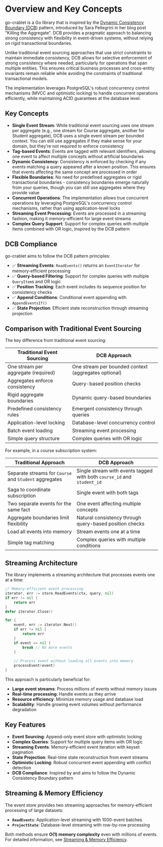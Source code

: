 # Overview and Key Concepts

go-crablet is a Go library that is inspired by the [Dynamic Consistency Boundary (DCB)](https://dcb.events/) pattern, introduced by Sara Pellegrini in her blog post "Killing the Aggregate". DCB provides a pragmatic approach to balancing strong consistency with flexibility in event-driven systems, without relying on rigid transactional boundaries.

Unlike traditional event sourcing approaches that use strict constraints to maintain immediate consistency, DCB allows for selective enforcement of strong consistency where needed, particularly for operations that span multiple entities. This ensures critical business processes and cross-entity invariants remain reliable while avoiding the constraints of traditional transactional models.

The implementation leverages PostgreSQL's robust concurrency control mechanisms (MVCC and optimistic locking) to handle concurrent operations efficiently, while maintaining ACID guarantees at the database level.

## Key Concepts

- **Single Event Stream**: While traditional event sourcing uses one stream per aggregate (e.g., one stream for Course aggregate, another for Student aggregate), DCB uses a single event stream per bounded context. You can still use aggregates if they make sense for your domain, but they're not required to enforce consistency
- **Tag-based Events**: Events are tagged with relevant identifiers, allowing one event to affect multiple concepts without artificial boundaries
- **Dynamic Consistency**: Consistency is enforced by checking if any events matching a query appeared after a known position. This ensures that events affecting the same concept are processed in order
- **Flexible Boundaries**: No need for predefined aggregates or rigid transactional boundaries - consistency boundaries emerge naturally from your queries, though you can still use aggregates where they provide value
- **Concurrent Operations**: The implementation allows true concurrent operations by leveraging PostgreSQL's concurrency control mechanisms, rather than using application-level locks
- **Streaming Event Processing**: Events are processed in a streaming fashion, making it memory-efficient for large event streams
- **Complex Query Support**: Support for complex queries with multiple items combined with OR logic, inspired by the DCB pattern

## DCB Compliance

go-crablet aims to follow the DCB pattern principles:

- ✅ **Streaming Events**: `ReadEvents()` returns an `EventIterator` for memory-efficient processing
- ✅ **Query-based Filtering**: Support for complex queries with multiple `QueryItem`s and OR logic
- ✅ **Position Tracking**: Each event includes its sequence position for consistency checks
- ✅ **Append Conditions**: Conditional event appending with `AppendEventsIf()`
- ✅ **State Projection**: Efficient state reconstruction through streaming projection

## Comparison with Traditional Event Sourcing

The key difference from traditional event sourcing:

Traditional Event Sourcing | DCB Approach
-------------------------|------------
One stream per aggregate (required) | One stream per bounded context (aggregates optional)
Aggregates enforce consistency | Query-based position checks
Rigid aggregate boundaries | Dynamic query-based boundaries
Predefined consistency rules | Emergent consistency through queries
Application-level locking | Database-level concurrency control
Batch event loading | Streaming event processing
Simple query structure | Complex queries with OR logic

For example, in a course subscription system:

Traditional Approach | DCB Approach
-------------------|------------
Separate streams for `Course` and `Student` aggregates | Single stream with events tagged with both `course_id` and `student_id`
Saga to coordinate subscription | Single event with both tags
Two separate events for the same fact | One event affecting multiple concepts
Aggregate boundaries limit flexibility | Natural consistency through query-based position checks
Load all events into memory | Stream events one at a time
Simple tag matching | Complex queries with multiple conditions

## Streaming Architecture

The library implements a streaming architecture that processes events one at a time:

```go
// Memory-efficient event processing
iterator, err := store.ReadEvents(ctx, query, nil)
if err != nil {
    return err
}
defer iterator.Close()

for {
    event, err := iterator.Next()
    if err != nil {
        return err
    }
    if event == nil {
        break // No more events
    }
    
    // Process event without loading all events into memory
    processEvent(event)
}
```

This approach is particularly beneficial for:
- **Large event streams**: Process millions of events without memory issues
- **Real-time processing**: Handle events as they arrive
- **Resource efficiency**: Minimize memory usage and database load
- **Scalability**: Handle growing event volumes without performance degradation 

## Key Features

- **Event Sourcing**: Append-only event store with optimistic locking
- **Complex Queries**: Support for multiple query items with OR logic
- **Streaming Events**: Memory-efficient event iteration with keyset pagination
- **State Projection**: Real-time state reconstruction from event streams
- **Optimistic Locking**: Robust concurrent event appending with conflict detection
- **DCB Compliance**: Inspired by and aims to follow the Dynamic Consistency Boundary pattern

## Streaming & Memory Efficiency

The event store provides two streaming approaches for memory-efficient processing of large datasets:

- **`ReadEvents`**: Application-level streaming with 1000-event batches
- **`ProjectState`**: Database-level streaming with row-by-row processing

Both methods ensure **O(1) memory complexity** even with millions of events. For detailed information, see [Streaming & Memory Efficiency](streaming.md).